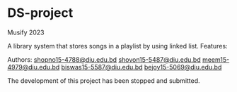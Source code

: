 # DS-project
Musify
2023

A library system that stores songs in a playlist by using linked list.
Features:

Authors:
shopno15-4788@diu.edu.bd
shovon15-5487@diu.edu.bd
meem15-4979@diu.edu.bd
biswas15-5587@diu.edu.bd
bejoy15-5069@diu.edu.bd

The development of this project has been stopped and submitted.